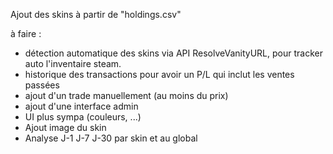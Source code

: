 Ajout des skins à partir de "holdings.csv" 

à faire : 
- détection automatique des skins via API ResolveVanityURL, pour tracker auto l'inventaire steam. 
- historique des transactions pour avoir un P/L qui inclut les ventes passées
- ajout d'un trade manuellement (au moins du prix)
- ajout d'une interface admin
- UI plus sympa (couleurs, ...)
- Ajout image du skin
- Analyse J-1 J-7 J-30 par skin et au global 
